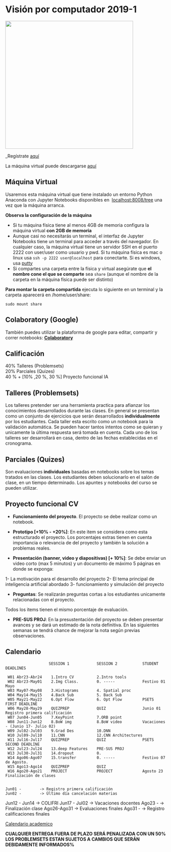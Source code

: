 # Visión por computador  2019-1

<img src="/imgs/logo_CV.jpeg" style="width:400px;">


_Regístrate [aquí](https://forms.gle/U8FStrd7y99eyrf59)
                                            
La máquina virtual puede descargarse [aquí](https://drive.google.com/file/d/1X3h7U1JTSnKPTVPzVHeflKuOMv0kG3VN/view?usp=sharing)


## Máquina Virtual

Usaremos esta máquina virtual que tiene instalado un entorno Python Anaconda con Jupyter Notebooks disponibles en  [localhost:8008/tree](http://localhost:8008/tree) una vez que la máquina arranca.

**Observa la configuración de la máquina**

- Si tu máquina física tiene al menos 4GB de memoria configura la máquina virtual **con 2GB de memoria**
- Aunque casi no necesitarás un terminal, el interfaz de Jupyter Notebooks tiene un terminal para acceder a través del navegador. En cualquier caso, la máquina virtual tiene un servidor SSH en el puerto 2222 con user/user como usuario y pwd. Si tu máquina física es mac o linux usa `ssh -p 2222 user@localhost` para conectarte. Si es windows, usa [putty](https://www.putty.org/)
- Si compartes una carpeta entre la física y virtual asegúrate que **el nombre cone el que se comparte** sea `share` (aunque el nombre de la carpeta en la máquina física puede ser distinto)

**Para montar la carpeta compartida** ejecuta lo siguiente en un terminal y la carpeta aparecerá en /home/user/share:

    sudo mount share


## Colaboratory (Google)

También puedes utilizar la plataforma de google para editar, compartir y correr notebooks: [**Colaboratory**](https://colab.research.google.com/notebooks/welcome.ipynb) 

## Calificación
40% Talleres (Problemsets)<br/>
20% Parciales (Quizes) <br/>
40 % + [10% ,20 %, 30 %] Proyecto funcional IA <br/>



## Talleres (Problemsets)

Los talleres pretender ser una herramienta practica para afianzar los conocimientos desarrollados durante las clases. En general se presentan como un conjunto de ejercicios que serán desarrollados **individualmente** por los estudiantes. Cada taller esta escrito como un notebook para la validación automática. Se pueden hacer tantos intentos como se quieran y unicamente la última respuesta será tomada en cuenta. Cada uno de los talleres ser desarrollará en casa, dentro de las fechas establecidas en el cronograma. 

## Parciales (Quizes)

Son evaluaciones **individuales** basadas en notebooks sobre los temas tratados en las clases. Los estudiantes deben solucionarlo en el salón de clase, en un tiempo determinado. Los apuntes y notebooks del curso se pueden utilizar. 

## Proyecto funcional CV

- **Funcionamiento del proyecto**. El proyecto se debe realizar como un notebook.  

- **Prototipo [+10% - +20%]**:  En este item se considera como esta estructurado el proyecto. Los porcentajes extras tienen en cuenta importancia o relevancia de 
del proyecto y también la solución a problemas  reales.

- **Presentación (banner, video y diapositivas) [+ 10%]**:  Se debe enviar un video corto (max 5 minutos) y un documento de máximo 5 páginas en donde se exponga: 

1- La motivación para el desarrollo del proyecto
2- El tema principal de inteligencia artificial abordado
3- funcionamiento y simulación del proyecto


- **Preguntas**: Se realizarán preguntas cortas a los estudiantes unicamente relacionadas con el proyecto. 
 
Todos los items tienen el mismo porcentaje de evaluación. 

- **PRE-SUS PROJ**: En la presustentación del proyecto se deben presentar avances y se dará un estimado de la nota definitiva. En las siguientes semanas se tendrá chance de mejorar la nota según previas observaciones. 

## Calendario 


                       SESSION 1            SESSION 2           STUDENT DEADLINES

     W01 Abr23-Abr24    1.Intro CV          2.Intro tools             
     W02 Abr23-May01    2.Img Class.        0. -----            Festivo 01 Mayo
     W03 May07-May08    3.Histograms        4. Spatial proc
     W04 May14-May15    4.Back Sub          5. Back Sub
     W05 May21-May22    6.Opt Flow          6. Opt Flow         PSETS FIRST DEADLINE    
     W06 May28-May29    QUIZPREP            QUIZ                Junio 01 Registro primera calificación
     W07 Jun04-Jun05    7.KeyPoint          7.ORB point      
     W08 Jun11-Jun12    8.BoW img           8.BoW video         Vacaciones - (Junio 17- Julio 02)
     W09 Jul02-Jul03    9.Grad Des          10.DNN  
     W10 Jul09-Jul10    11.CNN              12.CNN Architectures     
     W11 Jul16-Jul17    QUIZPREP            QUIZ                PSETS SECOND DEADLINE
     W12 Jul23-Jul24    13.deep Features    PRE-SUS PROJ    
     W13 Jul30-Jul31    14.dropout          0.                  
     W14 Ago06-Ago07    15.transfer         0. -----            Festivo 07 de Agosto.  	
     W15 Ago13-Ago14    QUIZPREP            QUIZ        
     W16 Ago20-Ago21    PROJECT             PROJECT       	    Agosto 23 Finalización de clases    		                


    Jun01 -        -> Registro primera calificación
    Jun02 -        -> Último día cancelación materias
Jun12 - Jun14  -> COLIFRI
    Jun17 - Jul02  -> Vacaciones docentes
    Ago23 -        -> Finalización clase
    Ago26-Ago31    -> Evaluaciones finales
    Ago31 -        -> Registro calificaciones finales

[Calendario academico](https://www.uis.edu.co/webUIS/es/academia/calendariosAcademicos/2019/acuerdoAcad064_2019.pdf)


**CUALQUIER ENTREGA FUERA DE PLAZO SERÁ PENALIZADA CON UN 50%**
**LOS PROBLEMSETS ESTAN SUJETOS A CAMBIOS QUE SERÁN DEBIDAMENTE INFORMADOS%**
